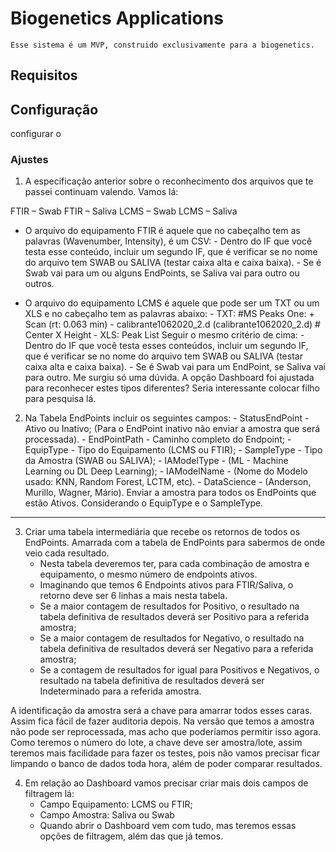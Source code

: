 # Biogenetics Applications
	Esse sistema é um MVP, construido exclusivamente para a biogenetics.

## Requisitos

## Configuração
configurar o



### Ajustes


1) A especificação anterior sobre o reconhecimento dos arquivos que te passei continuam valendo. Vamos lá:

FTIR – Swab
FTIR – Saliva
LCMS – Swab
LCMS – Saliva

- O arquivo do equipamento FTIR é aquele que no cabeçalho tem as palavras (Wavenumber, Intensity), é um CSV:
                - Dentro do IF que você testa esse conteúdo, incluir um segundo IF, que é verificar se no nome do arquivo tem SWAB ou SALIVA (testar caixa alta e caixa baixa).
                - Se é Swab vai para um ou alguns EndPoints, se Saliva vai para outro ou outros.

- O arquivo do equipamento LCMS é aquele que pode ser um TXT ou um XLS e no cabeçalho tem as palavras abaixo:
                - TXT: #MS Peaks One: + Scan (rt: 0.063 min) - calibrante1062020_2.d (calibrante1062020_2.d)  #  Center X            Height
                - XLS: Peak List
                Seguir o mesmo critério de cima:
                          - Dentro do IF que você testa esses conteúdos, incluir um segundo IF, que é verificar se no nome do arquivo tem SWAB ou SALIVA (testar caixa alta e caixa baixa).
                          - Se é Swab vai para um EndPoint, se Saliva vai para outro.
Me surgiu só uma dúvida. A opção Dashboard foi ajustada para reconhecer estes tipos diferentes? Seria interessante colocar filho para pesquisa lá.




2) Na Tabela EndPoints incluir os seguintes campos:
        - StatusEndPoint - Ativo ou Inativo; (Para o EndPoint inativo não enviar a amostra que será processada).
        - EndPointPath - Caminho completo do Endpoint;
        - EquipType - Tipo do Equipamento (LCMS ou FTIR);
        - SampleType - Tipo da Amostra (SWAB ou SALIVA);
        - IAModelType - (ML - Machine Learning ou DL Deep Learning);
        - IAModelName - (Nome do Modelo usado: KNN, Random Forest, LCTM, etc).
        - DataScience - (Anderson, Murillo, Wagner, Mário).
        Enviar a amostra para todos os EndPoints que estão Ativos. Considerando o EquipType e o SampleType.

______________________


3) Criar uma tabela intermediária que recebe os retornos de todos os EndPoints. Amarrada com a tabela de EndPoints para sabermos de onde veio cada resultado.
    - Nesta tabela deveremos ter, para cada combinação de amostra e equipamento, o mesmo número de endpoints ativos.
    - Imaginando que temos 6 Endpoints ativos para FTIR/Saliva, o retorno deve ser 6 linhas a mais nesta tabela.
    - Se a maior contagem de resultados for Positivo, o resultado na tabela definitiva de resultados deverá ser Positivo para a referida amostra;
    - Se a maior contagem de resultados for Negativo, o resultado na tabela definitiva de resultados deverá ser Negativo para a referida amostra;
    - Se a contagem de resultados for igual para Positivos e Negativos, o resultado na tabela definitiva de
    resultados deverá ser Indeterminado para a referida amostra.


A identificação da amostra será a chave para amarrar todos esses caras. Assim fica fácil de fazer auditoria depois. Na versão que temos a amostra não pode ser reprocessada, mas acho que poderíamos permitir isso agora. Como teremos o número do lote, a chave deve ser amostra/lote, assim teremos mais facilidade para fazer os testes, pois não vamos precisar ficar limpando o banco de dados toda hora, além de poder comparar resultados.


4) Em relação ao Dashboard vamos precisar criar mais dois campos de filtragem lá:
    - Campo Equipamento: LCMS ou FTIR;
    - Campo Amostra: Saliva ou Swab
    - Quando abrir o Dashboard vem com tudo, mas teremos essas opções de filtragem, além das que já temos.
